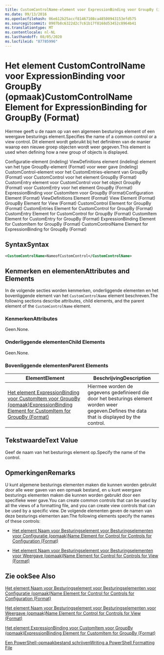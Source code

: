 ```yaml
---
title: CustomControlName-element voor ExpressionBinding voor GroupBy (indeling) | Microsoft Docs
ms.date: 09/13/2016
ms.openlocfilehash: 06e612b25accf81467108ca48500943153efd575
ms.sourcegitcommit: 0907b8c6322d2c7c61b17f8168d53452c8964b41
ms.translationtype: MT
ms.contentlocale: nl-NL
ms.lasthandoff: 08/05/2020
ms.locfileid: "87785996"
---
```

# <a name="customcontrolname-element-for-expressionbinding-for-groupby-format"></a><span data-ttu-id="4a2cb-102">Het element CustomControlName voor ExpressionBinding voor GroupBy (opmaak)</span><span class="sxs-lookup"><span data-stu-id="4a2cb-102">CustomControlName Element for ExpressionBinding for GroupBy (Format)</span></span>

<span data-ttu-id="4a2cb-103">Hiermee geeft u de naam op van een algemeen besturings element of een weergave besturings element.</span><span class="sxs-lookup"><span data-stu-id="4a2cb-103">Specifies the name of a common control or a view control.</span></span> <span data-ttu-id="4a2cb-104">Dit element wordt gebruikt bij het definiëren van de manier waarop een nieuwe groep objecten wordt weer gegeven.</span><span class="sxs-lookup"><span data-stu-id="4a2cb-104">This element is used when defining how a new group of objects is displayed.</span></span>

<span data-ttu-id="4a2cb-105">Configuratie-element (indeling) ViewDefinitions element (indeling) element van het type GroupBy-element (Format) voor weer gave (indeling) CustomControl-element voor het CustomEntries-element van GroupBy (Format) voor CustomControl voor het element GroupBy (Format) CustomEntry element voor CustomControl voor het object GroupBy (Format) voor CustomEntry voor het element GroupBy (Format) ExpressionBinding voor CustomItem voor GroupBy (Format)</span><span class="sxs-lookup"><span data-stu-id="4a2cb-105">Configuration Element (Format) ViewDefinitions Element (Format) View Element (Format) GroupBy Element for View (Format) CustomControl Element for GroupBy (Format) CustomEntries Element for CustomControl for GroupBy (Format) CustomEntry Element for CustomControl for GroupBy (Format) CustomItem Element for CustomEntry for GroupBy (Format) ExpressionBinding Element for CustomItem for GroupBy (Format) CustomControlName Element for ExpressionBinding for GroupBy (Format)</span></span>

## <a name="syntax"></a><span data-ttu-id="4a2cb-106">Syntax</span><span class="sxs-lookup"><span data-stu-id="4a2cb-106">Syntax</span></span>

```xml
<CustomControlName>NameofCustomControl</CustomControlName>
```

## <a name="attributes-and-elements"></a><span data-ttu-id="4a2cb-107">Kenmerken en elementen</span><span class="sxs-lookup"><span data-stu-id="4a2cb-107">Attributes and Elements</span></span>

<span data-ttu-id="4a2cb-108">In de volgende secties worden kenmerken, onderliggende elementen en het bovenliggende element van het `CustomControlName` element beschreven.</span><span class="sxs-lookup"><span data-stu-id="4a2cb-108">The following sections describe attributes, child elements, and the parent element of the `CustomControlName` element.</span></span>

### <a name="attributes"></a><span data-ttu-id="4a2cb-109">Kenmerken</span><span class="sxs-lookup"><span data-stu-id="4a2cb-109">Attributes</span></span>

<span data-ttu-id="4a2cb-110">Geen.</span><span class="sxs-lookup"><span data-stu-id="4a2cb-110">None.</span></span>

### <a name="child-elements"></a><span data-ttu-id="4a2cb-111">Onderliggende elementen</span><span class="sxs-lookup"><span data-stu-id="4a2cb-111">Child Elements</span></span>

<span data-ttu-id="4a2cb-112">Geen.</span><span class="sxs-lookup"><span data-stu-id="4a2cb-112">None.</span></span>

### <a name="parent-elements"></a><span data-ttu-id="4a2cb-113">Bovenliggende elementen</span><span class="sxs-lookup"><span data-stu-id="4a2cb-113">Parent Elements</span></span>

|<span data-ttu-id="4a2cb-114">Element</span><span class="sxs-lookup"><span data-stu-id="4a2cb-114">Element</span></span>|<span data-ttu-id="4a2cb-115">Beschrijving</span><span class="sxs-lookup"><span data-stu-id="4a2cb-115">Description</span></span>|
|-------------|-----------------|
|[<span data-ttu-id="4a2cb-116">Het element ExpressionBinding voor CustomItem voor GroupBy (opmaak)</span><span class="sxs-lookup"><span data-stu-id="4a2cb-116">ExpressionBinding Element for CustomItem for GroupBy (Format)</span></span>](./expressionbinding-element-for-customitem-for-groupby-format.md)|<span data-ttu-id="4a2cb-117">Hiermee worden de gegevens gedefinieerd die door het besturings element worden weer gegeven.</span><span class="sxs-lookup"><span data-stu-id="4a2cb-117">Defines the data that is displayed by the control.</span></span>|

## <a name="text-value"></a><span data-ttu-id="4a2cb-118">Tekstwaarde</span><span class="sxs-lookup"><span data-stu-id="4a2cb-118">Text Value</span></span>

<span data-ttu-id="4a2cb-119">Geef de naam van het besturings element op.</span><span class="sxs-lookup"><span data-stu-id="4a2cb-119">Specify the name of the control.</span></span>

## <a name="remarks"></a><span data-ttu-id="4a2cb-120">Opmerkingen</span><span class="sxs-lookup"><span data-stu-id="4a2cb-120">Remarks</span></span>

<span data-ttu-id="4a2cb-121">U kunt algemene besturings elementen maken die kunnen worden gebruikt door alle weer gaven van een opmaak bestand, en u kunt weergave besturings elementen maken die kunnen worden gebruikt door een specifieke weer gave.</span><span class="sxs-lookup"><span data-stu-id="4a2cb-121">You can create common controls that can be used by all the views of a formatting file, and you can create view controls that can be used by a specific view.</span></span> <span data-ttu-id="4a2cb-122">De volgende elementen geven de namen van deze besturings elementen aan:</span><span class="sxs-lookup"><span data-stu-id="4a2cb-122">The following elements specify the names of these controls:</span></span>

- [<span data-ttu-id="4a2cb-123">Het element Naam voor Besturingselement voor Besturingselementen voor Configuratie (opmaak)</span><span class="sxs-lookup"><span data-stu-id="4a2cb-123">Name Element for Control for Controls for Configuration (Format)</span></span>](./name-element-for-control-for-controls-for-configuration-format.md)

- [<span data-ttu-id="4a2cb-124">Het element Naam voor Besturingselement voor Besturingselementen voor Weergave (opmaak)</span><span class="sxs-lookup"><span data-stu-id="4a2cb-124">Name Element for Control for Controls for View (Format)</span></span>](./name-element-for-control-for-controls-for-view-format.md)

## <a name="see-also"></a><span data-ttu-id="4a2cb-125">Zie ook</span><span class="sxs-lookup"><span data-stu-id="4a2cb-125">See Also</span></span>

[<span data-ttu-id="4a2cb-126">Het element Naam voor Besturingselement voor Besturingselementen voor Configuratie (opmaak)</span><span class="sxs-lookup"><span data-stu-id="4a2cb-126">Name Element for Control for Controls for Configuration (Format)</span></span>](./name-element-for-control-for-controls-for-configuration-format.md)

[<span data-ttu-id="4a2cb-127">Het element Naam voor Besturingselement voor Besturingselementen voor Weergave (opmaak)</span><span class="sxs-lookup"><span data-stu-id="4a2cb-127">Name Element for Control for Controls for View (Format)</span></span>](./name-element-for-control-for-controls-for-view-format.md)

[<span data-ttu-id="4a2cb-128">Het element ExpressionBinding voor CustomItem voor GroupBy (opmaak)</span><span class="sxs-lookup"><span data-stu-id="4a2cb-128">ExpressionBinding Element for CustomItem for GroupBy (Format)</span></span>](./expressionbinding-element-for-customitem-for-groupby-format.md)

[<span data-ttu-id="4a2cb-129">Een PowerShell-opmaakbestand schrijven</span><span class="sxs-lookup"><span data-stu-id="4a2cb-129">Writing a PowerShell Formatting File</span></span>](./writing-a-powershell-formatting-file.md)
